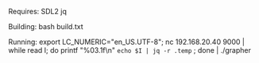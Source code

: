 Requires:
SDL2
jq

Building:
bash build.txt

Running:
export LC_NUMERIC="en_US.UTF-8"; nc 192.168.20.40 9000 | while read I; do printf "%03.1f\\n" `echo $I | jq -r .temp`  ; done | ./grapher
